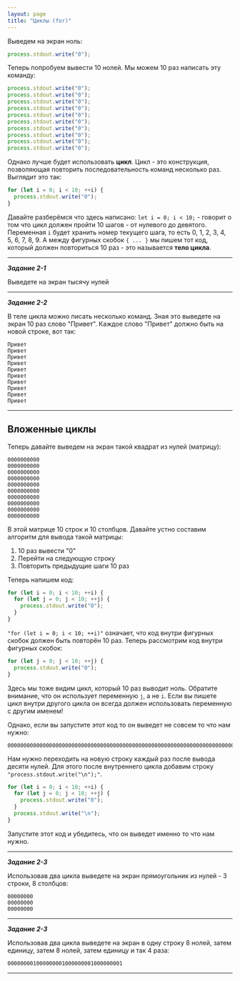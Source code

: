 ```yaml
---
layout: page
title: "Циклы (for)"
---
```


Выведем на экран ноль:

```js
process.stdout.write("0");
```

Теперь попробуем вывести 10 нолей. Мы можем 10 раз написать эту команду:

```js
process.stdout.write("0");
process.stdout.write("0");
process.stdout.write("0");
process.stdout.write("0");
process.stdout.write("0");
process.stdout.write("0");
process.stdout.write("0");
process.stdout.write("0");
process.stdout.write("0");
process.stdout.write("0");
```

Однако лучше будет использовать **цикл**. Цикл - это конструкция, позволяющая повторить последовательность команд несколько раз. Выглядит это так:

```js
for (let i = 0; i < 10; ++i) {
  process.stdout.write("0");
}
```

Давайте разберёмся что здесь написано:
`let i = 0; i < 10;` - говорит о том что цикл должен пройти 10 шагов - от нулевого до девятого. Переменная `i` будет хранить номер текущего шага, то есть 0, 1, 2, 3, 4, 5, 6, 7, 8, 9. А между фигурных скобок `{ ... }` мы пишем тот код, который должен повториться 10 раз - это называется **тело цикла**.

---

_**Задание 2-1**_

Выведете на экран тысячу нулей

---

**_Задание 2-2_**

В теле цикла можно писать несколько команд. Зная это выведете на экран 10 раз слово "Привет". Каждое слово "Привет" должно быть на новой строке, вот так:

```
Привет
Привет
Привет
Привет
Привет
Привет
Привет
Привет
Привет
Привет
```

---

## Вложенные циклы

Теперь давайте выведем на экран такой квадрат из нулей (матрицу):

```
0000000000
0000000000
0000000000
0000000000
0000000000
0000000000
0000000000
0000000000
0000000000
0000000000
```

В этой матрице 10 строк и 10 столбцов. Давайте устно составим алгоритм для вывода такой матрицы:

1. 10 раз вывести "0"
2. Перейти на следующую строку
3. Повторить предыдущие шаги 10 раз

Теперь напишем код:

```js
for (let i = 0; i < 10; ++i) {
  for (let j = 0; j < 10; ++j) {
    process.stdout.write("0");
  }
}
```

`"for (let i = 0; i < 10; ++i)"` означает, что код внутри фигурных скобок должен быть повторён 10 раз. Теперь рассмотрим код внутри фигурных скобок:

```js
for (let j = 0; j < 10; ++j) {
  process.stdout.write("0");
}
```

Здесь мы тоже видим цикл, который 10 раз выводит ноль. Обратите внимание, что он использует переменную `j`, а не `i`. Если вы пишете цикл внутри другого цикла он всегда должен использовать переменную с другим именем!

Однако, если вы запустите этот код то он выведет не совсем то что нам нужно:

```
0000000000000000000000000000000000000000000000000000000000000000000000000000000000000000000000000000
```

Нам нужно переходить на новую строку каждый раз после вывода десяти нулей. Для этого после внутреннего цикла добавим строку `"process.stdout.write("\n");"`.

```js
for (let i = 0; i < 10; ++i) {
  for (let j = 0; j < 10; ++j) {
    process.stdout.write("0");
  }
  process.stdout.write("\n");
}
```

Запустите этот код и убедитесь, что он выведет именно то что нам нужно.

---

_**Задание 2-3**_

Использовав два цикла выведете на экран прямоугольник из нулей - 3 строки, 8 столбцов:

```
00000000
00000000
00000000
```

---

_**Задание 2-3**_

Использовав два цикла выведете на экран в одну строку 8 нолей, затем единицу, затем 8 нолей, затем единицу и так 4 раза:

```
000000001000000001000000001000000001
```

---
